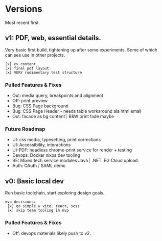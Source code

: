 # Versions
Most recent first.

## v1: PDF, web, essential details.
Very basic first build, tightening up after some experiments. Some of which can see use in other projects.
```
[x] cv content
[x] final pdf layout
[x] VERY rudimentary test structure
```

### Pulled Features & Fixes
 - Out: media query, breakpoints and alignment
 - Off: print preview
 - Bug: CSS Page background
 - Bug: CSS Page Header - needs table workaround ala html email
 - Out: facade as bg content | B&W print fade maybe

### Future Roadmap
 - UI: css media, typesetting, print corrections
 - UI: Accessibility, interactions
 - UI-PDF: headless chrome-print service for render + testing
 - Devops: Docker nixos dev tooling
 - BE: Mixed tech service modules Java | .NET. EG Cloud upload.
 - Auth: OAuth / SAML demo


## v0: Basic local dev
Run basic toolchain, start exploring design goals.
```
mvp decisions:
 [x] go simple w vite, react, scss
 [x] skip team tooling in mvp
```

### Pulled Features & Fixes
 - Off: devops materials likely push to v2.
